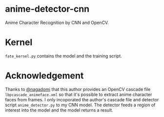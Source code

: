 # anime-detector-cnn
Anime Character Recognition by CNN and OpenCV.

# Kernel
`fate_kernel.py` contains the model and the training script. 

# Acknowledgement
Thanks to [@nagadomi](https://github.com/nagadomi/lbpcascade_animeface) that this author provides an OpenCV cascade file `lbpcascade_animeface.xml` so that it's possible to extract anime character faces from frames. I only incoporated the author's cascade file and detector script `anime_detector.py` to my CNN model. The detector feeds a region of interest into the model and the model returns a result.
